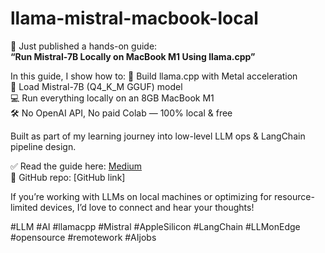 # llama-mistral-macbook-local

🚀 Just published a hands-on guide:  
**“Run Mistral-7B Locally on MacBook M1 Using llama.cpp”**

In this guide, I show how to:
🔧 Build llama.cpp with Metal acceleration  
🧠 Load Mistral-7B (Q4_K_M GGUF) model  
💻 Run everything locally on an 8GB MacBook M1  
🛠️ No OpenAI API, No paid Colab — 100% local & free

Built as part of my learning journey into low-level LLM ops & LangChain pipeline design.

✅ Read the guide here: [Medium](https://medium.com/@santhoshnumber1/how-to-run-mistral-7b-llm-locally-on-mac-with-metal-using-llama-cpp-c24e0316741d)  
🔗 GitHub repo: [GitHub link]

If you’re working with LLMs on local machines or optimizing for resource-limited devices, I’d love to connect and hear your thoughts!

#LLM #AI #llamacpp #Mistral #AppleSilicon #LangChain #LLMonEdge #opensource #remotework #AIjobs

